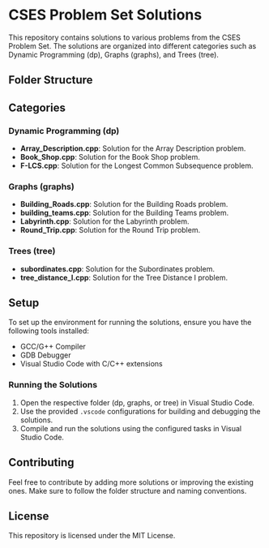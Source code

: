 # CSES Problem Set Solutions

This repository contains solutions to various problems from the CSES Problem Set. The solutions are organized into different categories such as Dynamic Programming (dp), Graphs (graphs), and Trees (tree).

## Folder Structure

## Categories

### Dynamic Programming (dp)
- **Array_Description.cpp**: Solution for the Array Description problem.
- **Book_Shop.cpp**: Solution for the Book Shop problem.
- **F-LCS.cpp**: Solution for the Longest Common Subsequence problem.

### Graphs (graphs)
- **Building_Roads.cpp**: Solution for the Building Roads problem.
- **building_teams.cpp**: Solution for the Building Teams problem.
- **Labyrinth.cpp**: Solution for the Labyrinth problem.
- **Round_Trip.cpp**: Solution for the Round Trip problem.

### Trees (tree)
- **subordinates.cpp**: Solution for the Subordinates problem.
- **tree_distance_I.cpp**: Solution for the Tree Distance I problem.

## Setup

To set up the environment for running the solutions, ensure you have the following tools installed:
- GCC/G++ Compiler
- GDB Debugger
- Visual Studio Code with C/C++ extensions

### Running the Solutions

1. Open the respective folder (dp, graphs, or tree) in Visual Studio Code.
2. Use the provided `.vscode` configurations for building and debugging the solutions.
3. Compile and run the solutions using the configured tasks in Visual Studio Code.

## Contributing

Feel free to contribute by adding more solutions or improving the existing ones. Make sure to follow the folder structure and naming conventions.

## License

This repository is licensed under the MIT License.